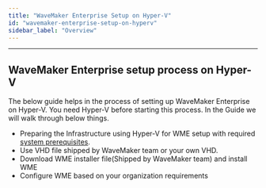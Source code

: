 ```yaml
---
title: "WaveMaker Enterprise Setup on Hyper-V"
id: "wavemaker-enterprise-setup-on-hyperv"
sidebar_label: "Overview"
---
```

---

## WaveMaker Enterprise setup process on Hyper-V

The below guide helps in the process of setting up WaveMaker Enterprise on Hyper-V.
You need Hyper-V before starting this process.
In the Guide we will walk through below things.

- Preparing the Infrastructure using Hyper-V for WME setup with required [system prerequisites](/learn/on-premise/prerequisites).
- Use VHD file shipped by WaveMaker team or your own VHD.
- Download WME installer file(Shipped by WaveMaker team) and install WME
- Configure WME based on your organization requirements
